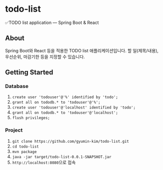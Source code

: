 # todo-list
✅TODO list application — Spring Boot &amp; React

## About
Spring Boot와 React 등을 적용한 TODO list 애플리케이션입니다.
할 일(제목/내용), 우선순위, 마감기한 등을 지정할 수 있습니다.

## Getting Started
### Database
1. `create user 'todouser'@'%' identified by 'todo';`
2. `grant all on tododb.* to 'todouser'@'%';`
3. `create user 'todouser'@'localhost' identified by 'todo';`
4. `grant all on tododb.* to 'todouser'@'localhost';`
5. `flush privileges;`

### Project
1. `git clone https://github.com/gyumin-kim/todo-list.git`
2. `cd todo-list`
3. `mvn package`
4. `java -jar target/todo-list-0.0.1-SNAPSHOT.jar`
5. `http://localhost:8080`으로 접속
